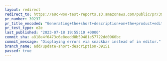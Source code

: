 ```yaml
---
layout: redirect
redirect_to: https://a8c-woo-test-reports.s3.amazonaws.com/public/pr/39237/e2e/index.html
pr_number: 39237
pr_title_encoded: "Generating+the+short+description+on+the+product+editor"
pr_test_type: e2e
last_published: "2023-07-18 19:55:10 +0000"
commit_sha: a818e4f6473c6e8eedd8b59481e57722dd0960bc
commit_message: "Displaying errors via snackbar instead of in editor."
branch_name: add/update-short-description-39151
passed: true
---
```


